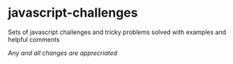 # javascript-challenges
Sets of javascript challenges and tricky problems solved with examples and helpful comments

_Any and all changes are apprecriated_
